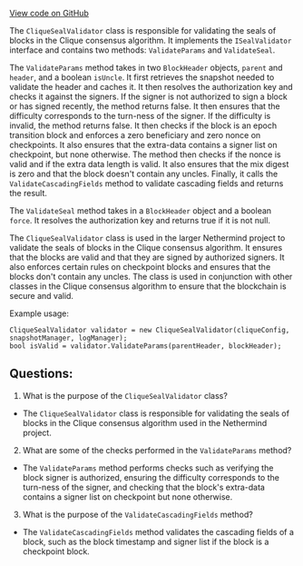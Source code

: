 [View code on GitHub](https://github.com/NethermindEth/nethermind/src/Nethermind/Nethermind.Consensus.Clique/CliqueSealValidator.cs)

The `CliqueSealValidator` class is responsible for validating the seals of blocks in the Clique consensus algorithm. It implements the `ISealValidator` interface and contains two methods: `ValidateParams` and `ValidateSeal`. 

The `ValidateParams` method takes in two `BlockHeader` objects, `parent` and `header`, and a boolean `isUncle`. It first retrieves the snapshot needed to validate the header and caches it. It then resolves the authorization key and checks it against the signers. If the signer is not authorized to sign a block or has signed recently, the method returns false. It then ensures that the difficulty corresponds to the turn-ness of the signer. If the difficulty is invalid, the method returns false. It then checks if the block is an epoch transition block and enforces a zero beneficiary and zero nonce on checkpoints. It also ensures that the extra-data contains a signer list on checkpoint, but none otherwise. The method then checks if the nonce is valid and if the extra data length is valid. It also ensures that the mix digest is zero and that the block doesn't contain any uncles. Finally, it calls the `ValidateCascadingFields` method to validate cascading fields and returns the result.

The `ValidateSeal` method takes in a `BlockHeader` object and a boolean `force`. It resolves the authorization key and returns true if it is not null.

The `CliqueSealValidator` class is used in the larger Nethermind project to validate the seals of blocks in the Clique consensus algorithm. It ensures that the blocks are valid and that they are signed by authorized signers. It also enforces certain rules on checkpoint blocks and ensures that the blocks don't contain any uncles. The class is used in conjunction with other classes in the Clique consensus algorithm to ensure that the blockchain is secure and valid. 

Example usage:

```
CliqueSealValidator validator = new CliqueSealValidator(cliqueConfig, snapshotManager, logManager);
bool isValid = validator.ValidateParams(parentHeader, blockHeader);
```
## Questions: 
 1. What is the purpose of the `CliqueSealValidator` class?
- The `CliqueSealValidator` class is responsible for validating the seals of blocks in the Clique consensus algorithm used in the Nethermind project.

2. What are some of the checks performed in the `ValidateParams` method?
- The `ValidateParams` method performs checks such as verifying the block signer is authorized, ensuring the difficulty corresponds to the turn-ness of the signer, and checking that the block's extra-data contains a signer list on checkpoint but none otherwise.

3. What is the purpose of the `ValidateCascadingFields` method?
- The `ValidateCascadingFields` method validates the cascading fields of a block, such as the block timestamp and signer list if the block is a checkpoint block.